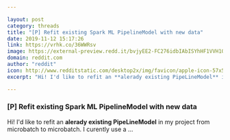 ```yaml
---

layout: post
category: threads
title: "[P] Refit existing Spark ML PipelineModel with new data"
date: 2019-11-12 15:17:26
link: https://vrhk.co/36WWRsv
image: https://external-preview.redd.it/bvjyEE2-FC276idbIAbISYhHF1VVH1OLlyQDvuDEJpE.jpg?width=400&height=209.42408377&auto=webp&s=9c7cb0612377f4e0a823f59371cffc7438fd7c3d
domain: reddit.com
author: "reddit"
icon: http://www.redditstatic.com/desktop2x/img/favicon/apple-icon-57x57.png
excerpt: "Hi! I'd like to refit an **alerady existing PipeLineModel** in my project from microbatch to microbatch. I curently use a ..."

---
```


### [P] Refit existing Spark ML PipelineModel with new data

Hi! I'd like to refit an **alerady existing PipeLineModel** in my project from microbatch to microbatch. I curently use a ...
